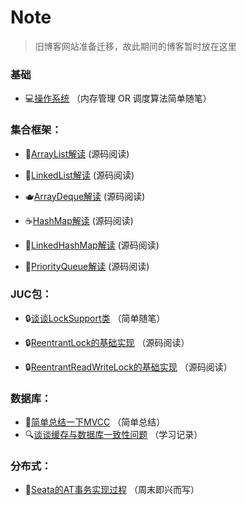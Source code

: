# Note

> 旧博客网站准备迁移，故此期间的博客暂时放在这里


### 基础

- 💻[操作系统](https://github.com/Super-ZZGuo/Note/blob/master/src/OS/note/OS.md) （内存管理 OR 调度算法简单随笔）

### 集合框架：

- 🥛[ArrayList解读](https://github.com/Super-ZZGuo/JCF-analysis/blob/master/note/ArrayList/ArrayList.md) (源码阅读)

- 🍼[LinkedList解读](https://github.com/Super-ZZGuo/JCF-analysis/blob/master/note/LinkedList/LinkedList.md) (源码阅读)

- 🫖[ArrayDeque解读](https://github.com/Super-ZZGuo/JCF-analysis/blob/master/note/ArrayDeque/ArrayDeque.md) (源码阅读)

- ☕️[HashMap解读](https://github.com/Super-ZZGuo/JCF-analysis/blob/master/note/HashMap/HashMap.md) (源码阅读)

- 🍵[LinkedHashMap解读](https://github.com/Super-ZZGuo/JCF-analysis/blob/master/note/LinkedHashMap/LinkedHashMap.md) (源码阅读)

- 🧃[PriorityQueue解读](https://github.com/Super-ZZGuo/JCF-analysis/blob/master/note/PriorityQueue/PriorityQueue.md) (源码阅读)

### JUC包：

- 🔒[谈谈LockSupport类](https://github.com/Super-ZZGuo/Note/blob/master/src/JUC/note/LockSupport.md) （简单随笔）

- 🔒[ReentrantLock的基础实现](https://github.com/Super-ZZGuo/Note/blob/master/src/JUC/note/ReentrantLock.md) （源码阅读）

- 🔒[ReentrantReadWriteLock的基础实现](https://github.com/Super-ZZGuo/Note/blob/master/src/JUC/note/ReentrantReadWriteLock.md) （源码阅读）

### 数据库：
- 📔[简单总结一下MVCC](https://github.com/Super-ZZGuo/Note/blob/master/src/DB/note/mvcc.md) （简单总结）
- 🔍[谈谈缓存与数据库一致性问题](https://github.com/Super-ZZGuo/Note/blob/master/src/DB/note/data_consistency.md) （学习记录）

### 分布式：

- 🔢️[Seata的AT事务实现过程](https://github.com/Super-ZZGuo/Note/blob/master/src/Seata/note/Seata.md) （周末即兴而写）


